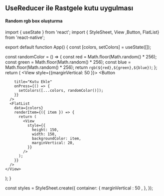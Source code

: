 ## UseReducer ile Rastgele kutu uygulması 



#### Random rgb box oluşturma  
import { useState } from 'react';
import { StyleSheet, View ,Button, FlatList} from 'react-native';

export default function App() {
  const [colors, setColors] = useState([]);

  const randomColor = () => {
    const red = Math.floor(Math.random() * 256);
    const green = Math.floor(Math.random() * 256);
    const blue = Math.floor(Math.random() * 256);
    return `rgb(${red},${green},${blue})`;
  };
  return (
    <View  style={{marginVertical: 50 }}>
      <Button
       
        title="Kutu Ekle"
        onPress={() => {
          setColors([...colors, randomColor()]);
        }}
      />
      <FlatList
        data={colors}
        renderItem={({ item }) => {
          return (
            <View
              style={{
                height: 150,
                width: 150,
                backgroundColor: item,
                marginVertical: 20,
              }}
            />
          );
        }}
      />
    </View>
  );
}

const styles = StyleSheet.create({
  container: {
  marginVertical : 50 ,
  },
});
